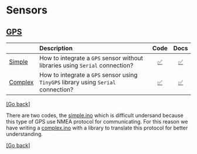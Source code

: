 # Sensors
## [GPS](/sensors/gps)
| | Description | Code | Docs |
|-|:------------|:----:|:----:|
|[Simple](/sensors/gps/simple) |How to integrate a `GPS` sensor without libraries using `Serial` connection? |[:white_check_mark:](/sensors/gps/simple/simple.ino)|[:white_check_mark:](/sensors/gps/README.md)|
|[Complex](/sensors/gps/complex) |How to integrate a `GPS` sensor using `TinyGPS` library using `Serial` connection? |[:white_check_mark:](/sensors/gps/complex/complex.ino)|[:white_check_mark:](/sensors/gps/README.md)|

[[Go back]](/sensors)

There are two codes, the [simple.ino](simple/simple.ino) which is difficult undersand because this type of GPS use NMEA protocol for communicating.
For this reason we have writing a [complex.ino](complex/complex.ino) with a library to translate this protocol for better understanding.

[[Go back]](/sensors)
